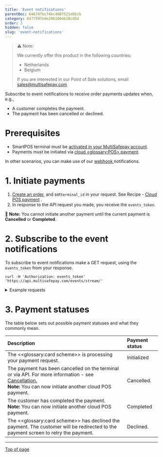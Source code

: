 ```yaml
---
title: 'Event notifications'
parentDoc: 64674fbc74bc4007521ebbcb
category: 6477597e0e2961004638cd5d
order: 3
hidden: false
slug: 'event-notifications'
---
```


> ⚠️ Note:
> 
> We currently offer this product in the following countries:
> 
> - Netherlands
> - Belgium 
>  
> If you are interested in our Point of Sale solutions, email <sales@multisafepay.com>
>

Subscribe to event notifications to receive order payments updates when, e.g.,

- A customer completes the payment.
- The payment has been cancelled or declined.

# Prerequisites

- SmartPOS terminal must be [activated in your MultiSafepay account](/docs/getting-started-guide/).
- Payments must be initiated via [cloud <<glossary:POS>> payment](/docs/solutions).

In other scenarios, you can make use of our <a href="https://docs.multisafepay.com/docs/webhook" target="_blank">webhook </a> <i class="fa fa-external-link" style="font-size:12px;color:#8b929e"></i>notifications.

# 1. Initiate payments

1. [Create an order](/reference/createorder/), and set`terminal_id` in your request. See Recipe - <a href="https://docs.multisafepay.com/recipes/cloud-pos-payment" target="_blank">Cloud POS payment</a> <i class="fa fa-external-link" style="font-size:12px;color:#8b929e"></i>.
2. In response to the API request you made, you receive the `events_token`.

📘 **Note:** You cannot initiate another payment until the current payment is **Cancelled** or **Completed**.

# 2. Subscribe to the event notifications

To subscribe to event notifications make a GET request, using the `events_token` from your response.

```
curl -H 'Authorization: events_token' 'https://api.multisafepay.com/events/stream/'
```
<details id="example-requests"> 
  <summary>Example requests</summary>
  <br>

```
curl -H 'Authorization: eyJhbGciOiJIUzI1NiJ9.eyJleHAiOjE2OTQwNzEyMDcsImdydtdfI6WyJtYnVzOnNlc3Npb24ub3JkZXIiLCJtYnVzOnNlc3Npb24ucXIiXSwicGlkIjoiNTk5TWM0VWhOWDhYczNmNU55b3JnaVZZMlhab1BsVVkxa28iLCJzdWIiOiJwciJ9.p1txKa0wlR6Pn-DvQW8oYmYcesU49GgZsPebME_EvYs' \
'https://testapi.multisafepay.com/events/stream/'
```

  </details>

# 3. Payment statuses

The table below sets out possible payment statuses and what they commonly mean.

| Description                  | Payment status |
| :---------------------------| :-------------- |
| The <<glossary:card scheme>> is processing your payment request. | Initialized    |
| The payment has been cancelled on the terminal or via API. For more information - see [Cancellation.](/docs/solutions#cancellation)  <br>**Note:**  You can now initiate another cloud POS payment.   | Cancelled.     |
| The customer has completed the payment.  <br>**Note:**  You can now initiate another cloud POS payment.  | Completed      |
| The <<glossary:card scheme>> has declined the payment. The customer will be redirected to the payment screen to retry the payment.  | Declined. |

***

[Top of page](#)